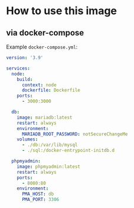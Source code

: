 # How to use this image

## via docker-compose

Example `docker-compose.yml`:
```yaml
version: '3.9'

services:
  node:
    build:
      context: node
      dockerfile: Dockerfile
    ports:
      - 3000:3000

  db:
    image: mariadb:latest
    restart: always
    environment:
      MARIADB_ROOT_PASSWORD: notSecureChangeMe
    volumes:
      - ./db:/var/lib/mysql
      - ./sql:/docker-entrypoint-initdb.d

  phpmyadmin:
    image: phpmyadmin:latest
    restart: always
    ports:
      - 8080:80
    environment:
      PMA_HOST: db
      PMA_PORT: 3306

```
